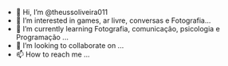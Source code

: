 - 👋 Hi, I’m @theussoliveira011
- 👀 I’m interested in games, ar livre, conversas e Fotografia...
- 🌱 I’m currently learning Fotografia, comunicação, psicologia e Programação ...
- 💞️ I’m looking to collaborate on ...
- 📫 How to reach me ...

<!---
theussoliveira011/theussoliveira011 is a ✨ special ✨ repository because its `README.md` (this file) appears on your GitHub profile.
You can click the Preview link to take a look at your changes.
--->
